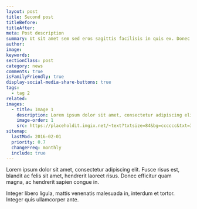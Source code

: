 ```yaml
---
layout: post
title: Second post
titleBefore:
titleAfter:
meta: Post description
summary: Ut sit amet sem sed eros sagittis facilisis in quis ex. Donec suscipit mi in sapien cursus aliquet.
author:
image:
keywords:
sectionClass: post
category: news
comments: true
isFamilyFriendly: true
display-social-media-share-buttons: true
tags:
  - tag 2
related:
images:
  - title: Image 1
    description: Lorem ipsum dolor sit amet, consectetur adipiscing elit.
    image-order: 1
    src: https://placeholdit.imgix.net/~text?txtsize=84&bg=cccccc&txt=320x477&w=320&h=477
sitemap:
  lastMod: 2016-02-01
  priority: 0.7
  changeFreq: monthly
  include: true
---
```


Lorem ipsum dolor sit amet, consectetur adipiscing elit. Fusce risus est, blandit ac felis sit amet, hendrerit laoreet risus. Donec efficitur quam magna, ac hendrerit sapien congue in.

Integer libero ligula, mattis venenatis malesuada in, interdum et tortor. Integer quis ullamcorper ante.
